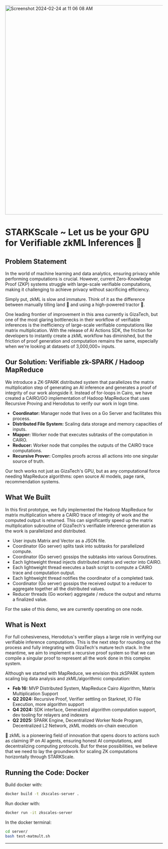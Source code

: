 <img width="667" alt="Screenshot 2024-02-24 at 11 06 08 AM" src="https://github.com/STARKScale/zkhadoop-cairo1/assets/47396265/f80e95fb-4d41-4509-83b0-caa99aa413c5">

# STARKScale ~ Let us be your GPU for Verifiable zkML Inferences 🚀

## Problem Statement

In the world of machine learning and data analytics, ensuring privacy while performing computations is crucial. However, current Zero-Knowledge Proof (ZKP) systems struggle with large-scale verifiable computations, making it challenging to achieve privacy without sacrificing efficiency. 

Simply put, zkML is slow and immature. Think of it as the difference between manually tilling land 🌾 and using a high-powered tractor 🚜. 

One leading frontier of improvement in this area currently is GizaTech, but one of the most glaring bottlenecks in their workflow of verifiable inferences is the inefficiency of large-scale verifiable computations like matrix multiplication. With the release of AI Actions SDK, the friction for developers to instantly create a zkML workflow has diminished, but the friction of proof generation and computation remains the same, especially when we're looking at datasets of 3,000,000+ inputs.

## Our Solution: Verifiable zk-SPARK / Hadoop MapReduce

We introduce a ZK-SPARK distributed system that parallelizes the matrix multiplication step of generating an AI inference and generates a proof of integrity of our work alongside it. Instead of for-loops in Cairo, we have created a CAIRO/GO implementation of Hadoop MapReduce that uses Recursive Proving and Herodotus to verify our work in logn time.

- **Coordinator:** Manager node that lives on a Go Server and facilitates this process.
- **Distributed File System:** Scaling data storage and memory capacities of inputs.
- **Mapper:** Worker node that executes subtasks of the computation in CAIRO.
- **Reducer:** Worker node that compiles the outputs of the CAIRO trace computations.
- **Recursive Prover:** Compiles proofs across all actions into one singular source of truth.

Our tech works not just as GizaTech's GPU, but as any computational force needing MapReduce algorithms: open source AI models, page rank, recommendation systems.

## What We Built

In this first prototype, we fully implemented the Hadoop MapReduce for matrix multiplication where a CAIRO trace of integrity of work and the computed output is returned. This can significantly speed up the matrix multiplication subroutine of GizaTech's verifiable inference generation as the work is parallelized and distributed.

- User inputs Matrix and Vector as a JSON file.
- Coordinator (Go server) splits task into subtasks for parallelized compute.
- Coordinator (Go server) gossips the subtasks into various Goroutines.
- Each lightweight thread injects distributed matrix and vector into CAIRO.
- Each lightweight thread executes a bash script to compute a CAIRO trace and computation output.
- Each lightweight thread notifies the coordinator of a completed task.
- Coordinator (Go server) gossips the received output to a reducer to aggregate together all the distributed values.
- Reducer threads (Go worker) aggregate / reduce the output and returns a finalized value.

For the sake of this demo, we are currently operating on one node.

## What is Next

For full cohesiveness, Herodotus's verifier plays a large role in verifying our verifiable inference computations. This is the next step for rounding out the process and fully integrating with GizaTech's mature tech stack. In the meantime, we aim to implement a recursive proof system so that we can compile a singular proof to represent all the work done in this complex system. 

Although we started with MapReduce, we envision this zkSPARK system scaling big data analysis and zkML/algorithmic computation:

- **Feb 16:** MVP Distributed System, MapReduce Cairo Algorithm, Matrix Multiplication Support
- **Q2 2024:** Recursive Proof, Verifier settling on Starknet, IO File Execution, more algorithm support
- **Q4 2024:** SDK interface, Generalized algorithm computation support, dev tooling for relayers and indexers
- **Q2 2025:** SPARK Engine, Decentralized Worker Node Program, Decentralized L2 Network, zkML models on-chain execution

🚀 zkML is a pioneering field of innovation that opens doors to actions such as claiming IP on AI agents, ensuring honest AI computations, and decentralizing computing protocols. But for these possibilities, we believe that we need to lay the groundwork for scaling ZK computations horizontally through STARKScale.

## Running the Code: Docker

Build docker with:

```sh
docker build -t zkscales-server .
```

Run docker with:

```sh
docker run -it zkscales-server
```

In the docker terminal:

```sh
cd server/
bash test-matmult.sh
```

---
